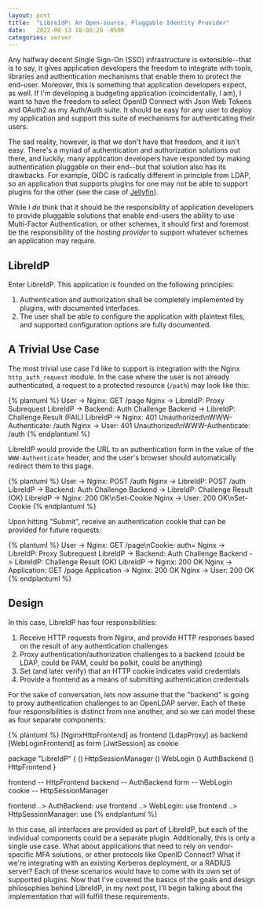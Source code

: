 ```yaml
---
layout: post
title:  "LibreIdP: An Open-source, Pluggable Identity Provider"
date:   2022-08-13 18:00:28 -0500
categories: server
---
```


Any halfway decent Single Sign-On (SSO) infrastructure is extensible--that is
to say, it gives application developers the freedom to integrate with tools,
libraries and authentication mechanisms that enable them to protect the
end-user. Moreover, this is something that application developers expect, as
well. If I'm developing a budgeting application (coincidentally, I am), I want
to have the freedom to select OpenID Connect with Json Web Tokens and OAuth2
as my Auth/Auth suite. It should be easy for any user to deploy my application
and support this suite of mechanisms for authenticating their users.

The sad reality, however, is that we don't have that freedom, and it isn't
easy. There's a myriad of authentication and authorization solutions out there,
and luckily, many application developers have responded by making
authentication pluggable on their end--but that solution also has its
drawbacks. For example, OIDC is radically different in principle from LDAP, so
an application that supports plugins for one may not be able to support plugins
for the other (see the case of
[Jellyfin](https://features.jellyfin.org/posts/230/support-for-oidc)).

While I _do_ think that it should be the responsibility of application
developers to provide pluggable solutions that enable end-users the ability to
use Multi-Factor Authentication, or other schemes, it should first and foremost
be the responsibility of the _hosting provider_ to support whatever schemes an
application may require.

## LibreIdP

Enter LibreIdP. This application is founded on the following principles:

1. Authentication and authorization shall be completely implemented by plugins,
   with documented interfaces.
2. The user shall be able to configure the application with plaintext files,
   and supported configuration options are fully documented.

## A Trivial Use Case

The most trivial use case I'd like to support is integration with the Nginx
`http_auth_request` module. In the case where the user is not already
authenticated, a request to a protected resource (`/path`) may look like this:

{% plantuml %}
User -> Nginx: GET /page
Nginx -> LibreIdP: Proxy Subrequest
LibreIdP -> Backend: Auth Challenge
Backend -> LibreIdP: Challenge Result (FAIL)
LibreIdP -> Nginx: 401 Unauthorized\nWWW-Authenticate: /auth
Nginx -> User: 401 Unauthorized\nWWW-Authenticate: /auth
{% endplantuml %}

LibreIdP would provide the URL to an authentication form in the value of the
`WWW-Authenticate` header, and the user's browser should automatically redirect
them to this page.

{% plantuml %}
User -> Nginx: POST /auth
Nginx -> LibreIdP: POST /auth
LibreIdP -> Backend: Auth Challenge
Backend -> LibreIdP: Challenge Result (OK)
LibreIdP -> Nginx: 200 OK\nSet-Cookie
Nginx -> User: 200 OK\nSet-Cookie
{% endplantuml %}

Upon hitting "Submit", receive an authentication cookie that can be provided
for future requests:

{% plantuml %}
User -> Nginx: GET /page\nCookie: auth=<token>
Nginx -> LibreIdP: Proxy Subrequest
LibreIdP -> Backend: Auth Challenge
Backend -> LibreIdP: Challenge Result (OK)
LibreIdP -> Nginx: 200 OK
Nginx -> Application: GET /page
Application -> Nginx: 200 OK
Nginx -> User: 200 OK
{% endplantuml %}

## Design

In this case, LibreIdP has four responsibilities:

1. Receive HTTP requests from Nginx, and provide HTTP responses based on the
   result of any authentication challenges
2. Proxy authentication/authorization challenges to a backend (could be LDAP,
   could be PAM, could be polkit, could be anything)
3. Set (and later verify) that an HTTP cookie indicates valid credentials
4. Provide a frontend as a means of submitting authentication credentials

For the sake of conversation, lets now assume that the "backend" is going to
proxy authentication challenges to an OpenLDAP server. Each of these four
responsibilities is distinct from one another, and so we can model these as
four separate components:

{% plantuml %}
[NginxHttpFrontend] as frontend
[LdapProxy] as backend
[WebLoginFrontend] as form
[JwtSession] as cookie

package "LibreIdP" {
    () HttpSessionManager
    () WebLogin
    () AuthBackend
    () HttpFrontend
}

frontend -- HttpFrontend
backend -- AuthBackend
form -- WebLogin
cookie -- HttpSessionManager

frontend ..> AuthBackend: use
frontend ..> WebLogin: use
frontend ..> HttpSessionManager: use
{% endplantuml %}

In this case, all interfaces are provided as part of LibreIdP, but each of the
individual components could be a separate plugin. Additionally, this is only
a single use case. What about applications that need to rely on vendor-specific
MFA solutions, or other protocols like OpenID Connect? What if we're
integrating with an existing Kerberos deployment, or a RADIUS server? Each of
these scenarios would have to come with its own set of supported plugins. Now
that I've covered the basics of the goals and design philosophies behind
LibreIdP, in my next post, I'll begin talking about the implementation that
will fulfill these requirements.
